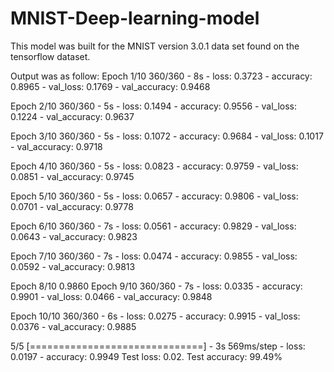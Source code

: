 # MNIST-Deep-learning-model
This model was built for the MNIST version 3.0.1 data set found on the tensorflow dataset.

Output was as follow:
Epoch 1/10
360/360 - 8s - loss: 0.3723 - accuracy: 0.8965 - val_loss: 0.1769 - val_accuracy: 
0.9468

Epoch 2/10
360/360 - 5s - loss: 0.1494 - accuracy: 0.9556 - val_loss: 0.1224 - val_accuracy: 
0.9637

Epoch 3/10
360/360 - 5s - loss: 0.1072 - accuracy: 0.9684 - val_loss: 0.1017 - val_accuracy: 
0.9718

Epoch 4/10
360/360 - 5s - loss: 0.0823 - accuracy: 0.9759 - val_loss: 0.0851 - val_accuracy: 
0.9745

Epoch 5/10
360/360 - 5s - loss: 0.0657 - accuracy: 0.9806 - val_loss: 0.0701 - val_accuracy: 
0.9778

Epoch 6/10
360/360 - 7s - loss: 0.0561 - accuracy: 0.9829 - val_loss: 0.0643 - val_accuracy: 
0.9823

Epoch 7/10
360/360 - 7s - loss: 0.0474 - accuracy: 0.9855 - val_loss: 0.0592 - val_accuracy: 
0.9813

Epoch 8/10
0.9860
Epoch 9/10
360/360 - 7s - loss: 0.0335 - accuracy: 0.9901 - val_loss: 0.0466 - val_accuracy: 
0.9848

Epoch 10/10
360/360 - 6s - loss: 0.0275 - accuracy: 0.9915 - val_loss: 0.0376 - val_accuracy: 
0.9885

5/5 [==============================] - 3s 569ms/step - loss: 0.0197 - accuracy: 0.9949
Test loss: 0.02. Test accuracy: 99.49%
